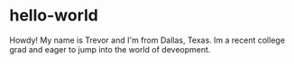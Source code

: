 # hello-world
Howdy! My name is Trevor and I'm from Dallas, Texas. Im a recent college grad and eager to jump into the world of deveopment. 
